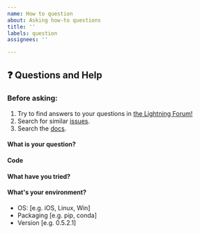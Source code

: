 ```yaml
---
name: How to question
about: Asking how-to questions
title: ''
labels: question
assignees: ''

---
```


## ❓ Questions and Help

### Before asking: 
1. Try to find answers to your questions in [the Lightning Forum!](https://forums.pytorchlightning.ai/)
2. Search for similar [issues](https://github.com/PyTorchLightning/pytorch-lightning/issues).   
3. Search the [docs](https://pytorch-lightning.readthedocs.io/en/latest/).    

<!-- If you still can't find what you need: -->

#### What is your question?

#### Code

<!-- Please paste a code snippet if your question requires it! -->   

#### What have you tried?

#### What's your environment?

 - OS: [e.g. iOS, Linux, Win]
 - Packaging [e.g. pip, conda]
 - Version [e.g. 0.5.2.1]
